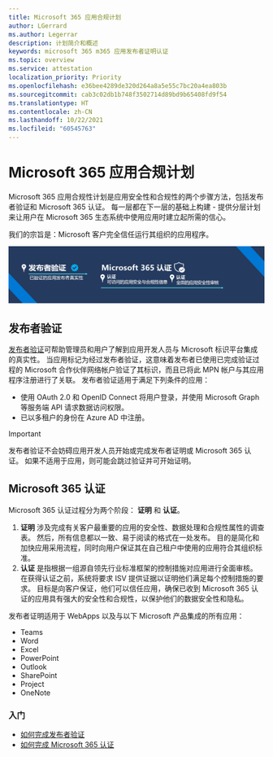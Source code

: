 ```yaml
---
title: Microsoft 365 应用合规计划
author: LGerrard
ms.author: Legerrar
description: 计划简介和概述
keywords: microsoft 365 m365 应用发布者证明认证
ms.topic: overview
ms.service: attestation
localization_priority: Priority
ms.openlocfilehash: e36bee4289de320d264a8a5e55c7bc20a4ea803b
ms.sourcegitcommit: cab3c02db1b748f3502714d89bd9b65408fd9f54
ms.translationtype: HT
ms.contentlocale: zh-CN
ms.lasthandoff: 10/22/2021
ms.locfileid: "60545763"
---
```

# <a name="microsoft-365-app-compliance-program"></a>Microsoft 365 应用合规计划

Microsoft 365 应用合规性计划是应用安全性和合规性的两个步骤方法，包括发布者验证和 Microsoft 365 认证。 每一层都在下一层的基础上构建 - 提供分层计划来让用户在 Microsoft 365 生态系统中使用应用时建立起所需的信心。  

我们的宗旨是：Microsoft 客户完全信任运行其组织的应用程序。

![实现应用合规性的两层方法](media/Microsoft365AppComplianceBanner.png)

## <a name="publisher-verification"></a>发布者验证

[发布者验证](https://docs.microsoft.com/azure/active-directory/develop/publisher-verification-overview)可帮助管理员和用户了解到应用开发人员与 Microsoft 标识平台集成的真实性。 当应用标记为经过发布者验证，这意味着发布者已使用已完成验证过程的 Microsoft 合作伙伴网络帐户验证了其标识，而且已将此 MPN 帐户与其应用程序注册进行了关联。
发布者验证适用于满足下列条件的应用：  
- 使用 OAuth 2.0 和 OpenID Connect 将用户登录，并使用 Microsoft Graph 等服务端 API 请求数据访问权限。 
- 已以多租户的身份在 Azure AD 中注册。  

> [!IMPORTANT]
> 发布者验证不会妨碍应用开发人员开始或完成发布者证明或 Microsoft 365 认证。 如果不适用于应用，则可能会跳过验证并可开始证明。

## <a name="microsoft-365-certification"></a>Microsoft 365 认证
Microsoft 365 认证过程分为两个阶段： **证明** 和 **认证**。
1.  **证明** 涉及完成有关客户最重要的应用的安全性、数据处理和合规性属性的调查表。 然后，所有信息都以一致、易于阅读的格式在一处发布。 目的是简化和加快应用采用流程，同时向用户保证其在自己租户中使用的应用符合其组织标准。
1.  **认证** 是指根据一组源自领先行业标准框架的控制措施对应用进行全面审核。 在获得认证之前，系统将要求 ISV 提供证据以证明他们满足每个控制措施的要求。 目标是向客户保证，他们可以信任应用，确保已收到 Microsoft 365 认证的应用具有强大的安全性和合规性，以保护他们的数据安全性和隐私。


发布者证明适用于 WebApps 以及与以下 Microsoft 产品集成的所有应用：
-   Teams
-   Word
-   Excel
-   PowerPoint 
-   Outlook
- SharePoint
- Project
- OneNote

### <a name="get-started"></a>入门
- [如何完成发布者验证](https://docs.microsoft.com/en-us/azure/active-directory/develop/mark-app-as-publisher-verified)
- [如何完成 Microsoft 365 认证](https://docs.microsoft.com/en-us/microsoft-365-app-certification/docs/certification)

